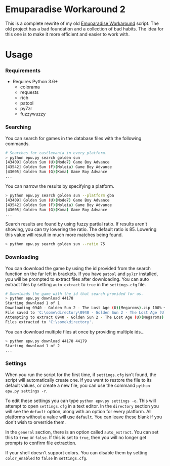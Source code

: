 # Emuparadise Workaround 2

This is a complete rewrite of my old [Emuparadise Workaround](https://github.com/WokeVegan/Emuparadise-Workaround)
script. The old project has a bad foundation and a collection of bad habits. The idea for this one is to make it more
efficient and easier to work with.

Usage
===

### Requirements

- Requires Python 3.6+
    - colorama
    - requests
    - rich
    - patool
    - py7zr
    - fuzzywuzzy

### Searching

You can search for games in the database files with the following commands.

```sh
# Searches for castlevania in every platform.
> python epw.py search golden sun
[43409] Golden Sun (U)(Mode7) Game Boy Advance
[43542] Golden Sun (F)(Moleia) Game Boy Advance
[43605] Golden Sun (G)(Koma) Game Boy Advance
...
```

You can narrow the results by specifying a platform.

```sh
> python epw.py search golden sun --platform gba
[43409] Golden Sun (U)(Mode7) Game Boy Advance
[43542] Golden Sun (F)(Moleia) Game Boy Advance
[43605] Golden Sun (G)(Koma) Game Boy Advance
...
```

Search results are found by using fuzzy partial ratio. If results aren't showing, you can try lowering the ratio.
The default ratio is 85. Lowering this value will result in much more matches being found.

```sh
> python epw.py search golden sun --ratio 75
```

### Downloading

You can download the game by using the id provided from the search function on the far left in brackets. If you have
`patool` and `py7zr` installed, you will be prompted to extract files after downloading. You can auto extract files by
setting `auto_extract` to `true` in the `settings.cfg` file.

```sh
# Downloads the game with the id that search provided for us.
> python epw.py download 44178
Starting download 1 of 1
Downloading 0940 - Golden Sun 2 - The Lost Age (U)(Megaroms).zip 100% ━━━━━━━━━━━━━━━━━━━━━━━━━━━━━━━━━━━━━━━━ 0:00:27 13.1/13.1 MB 302.1 kB/s
File saved to 'C:\some\directory\0940 - Golden Sun 2 - The Lost Age (U)(Megaroms).zip'.
Attempting to extract 0940 - Golden Sun 2 - The Lost Age (U)(Megaroms)...
Files extracted to 'C:\some\directory'.
```

You can download multiple files at once by providing multiple ids...

```sh
> python epw.py download 44178 44179
Starting download 1 of 2
...
```

### Settings

When you run the script for the first time, if `settings.cfg` isn't found, the script will automatically create one.
If you want to restore the file to its default values, or create a new file, you can use the command
`python epw.py settings -r`.

To edit these settings you can type `python epw.py settings -o`. This will attempt to open `settings.cfg` in a text
editor. In the `directory` section you will see the `default` option, along with an option for every platform. All
platforms without a value will use `default`. You can leave these blank if you don't wish to orverride them.

In the `general` section, there is an option called `auto_extract`. You can set this to `true` or `false`. If this is
set to `true`, then you will no longer get prompts to confirm file extraction.

If your shell doesn't support colors. You can disable them by setting `color_enabled` to `false` in `settings.cfg`.
